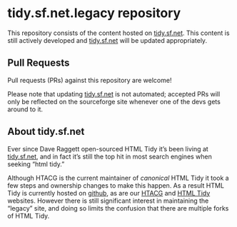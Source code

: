 tidy.sf.net.legacy repository
=============================

This repository consists of the content hosted on [tidy.sf.net][1]. This content
is still actively developed and [tidy.sf.net][1] will be updated appropriately.


Pull Requests
-------------

Pull requests (PRs) against this repository are welcome!

Please note that updating [tidy.sf.net][1] is not automated; accepted PRs will
only be reflected on the sourceforge site whenever one of the devs gets around
to it.


About tidy.sf.net
-----------------

Ever since Dave Raggett open-sourced HTML Tidy it’s been living at
[tidy.sf.net][1], and in fact it’s still the top hit in most search engines
when seeking “html tidy.”

Although HTACG is the current maintainer of _canonical_ HTML Tidy it took a few
steps and ownership changes to make this happen. As a result HTML Tidy is
currently hosted on [github][2], as are our [HTACG][4] and [HTML Tidy][3]
websites. However there is still significant interest in maintaining the
“legacy” site, and doing so limits the confusion that there are multiple forks
of HTML Tidy.



 [1]: http://tidy.sourceforge.net
 [2]: https://github.com/htacg/tidy-html5
 [3]: http://www.html-tidy.org/
 [4]: http://www.htacg.org/